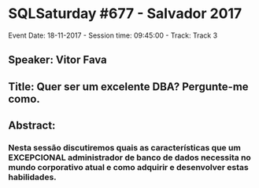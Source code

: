 # SQLSaturday #677 - Salvador 2017
Event Date: 18-11-2017 - Session time: 09:45:00 - Track: Track 3
## Speaker: Vitor Fava
## Title: Quer ser um excelente DBA? Pergunte-me como.
## Abstract:
### Nesta sessão discutiremos quais as características que um EXCEPCIONAL administrador de banco de dados necessita no mundo corporativo atual e como adquirir e desenvolver estas habilidades.
